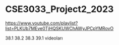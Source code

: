 # CSE3033_Project2_2023

https://www.youtube.com/playlist?list=PLKUb7MEve0TjHQSKUWChAWyJPCpYMRovO

38.1 38.2 38.3 39.1 videoları